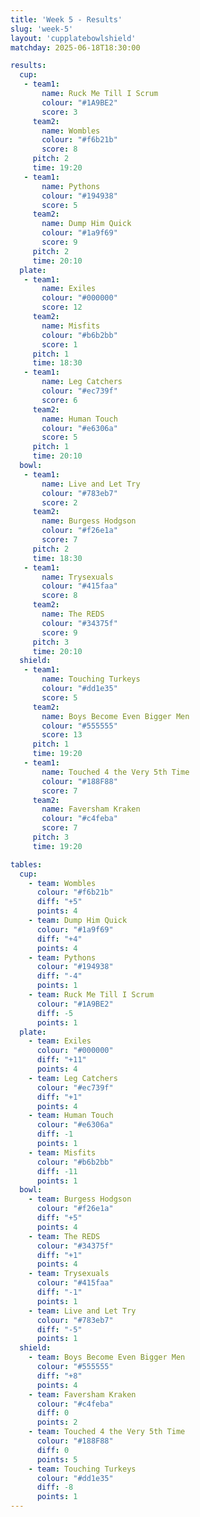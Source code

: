 ```yaml
---
title: 'Week 5 - Results'
slug: 'week-5'
layout: 'cupplatebowlshield'
matchday: 2025-06-18T18:30:00

results:
  cup:
   - team1:
       name: Ruck Me Till I Scrum
       colour: "#1A9BE2"
       score: 3
     team2:
       name: Wombles
       colour: "#f6b21b"
       score: 8
     pitch: 2
     time: 19:20
   - team1:
       name: Pythons
       colour: "#194938"
       score: 5
     team2:
       name: Dump Him Quick
       colour: "#1a9f69"
       score: 9
     pitch: 2
     time: 20:10
  plate:
   - team1:
       name: Exiles
       colour: "#000000"
       score: 12
     team2:
       name: Misfits
       colour: "#b6b2bb"
       score: 1
     pitch: 1
     time: 18:30
   - team1:
       name: Leg Catchers
       colour: "#ec739f"
       score: 6
     team2:
       name: Human Touch
       colour: "#e6306a"
       score: 5
     pitch: 1
     time: 20:10
  bowl:
   - team1:
       name: Live and Let Try
       colour: "#783eb7"
       score: 2
     team2:
       name: Burgess Hodgson
       colour: "#f26e1a"
       score: 7
     pitch: 2
     time: 18:30
   - team1:
       name: Trysexuals
       colour: "#415faa"
       score: 8
     team2:
       name: The REDS
       colour: "#34375f"
       score: 9
     pitch: 3
     time: 20:10
  shield:
   - team1:
       name: Touching Turkeys
       colour: "#dd1e35"
       score: 5
     team2:
       name: Boys Become Even Bigger Men
       colour: "#555555"
       score: 13
     pitch: 1
     time: 19:20
   - team1:
       name: Touched 4 the Very 5th Time
       colour: "#188F88"
       score: 7
     team2:
       name: Faversham Kraken
       colour: "#c4feba"
       score: 7
     pitch: 3
     time: 19:20

tables:
  cup:
    - team: Wombles
      colour: "#f6b21b"
      diff: "+5"
      points: 4
    - team: Dump Him Quick
      colour: "#1a9f69"
      diff: "+4"
      points: 4
    - team: Pythons
      colour: "#194938"
      diff: "-4"
      points: 1
    - team: Ruck Me Till I Scrum
      colour: "#1A9BE2"
      diff: -5
      points: 1
  plate:
    - team: Exiles
      colour: "#000000"
      diff: "+11"
      points: 4
    - team: Leg Catchers
      colour: "#ec739f"
      diff: "+1"
      points: 4
    - team: Human Touch
      colour: "#e6306a"
      diff: -1
      points: 1
    - team: Misfits
      colour: "#b6b2bb"
      diff: -11
      points: 1
  bowl:
    - team: Burgess Hodgson
      colour: "#f26e1a"
      diff: "+5"
      points: 4
    - team: The REDS
      colour: "#34375f"
      diff: "+1"
      points: 4
    - team: Trysexuals
      colour: "#415faa"
      diff: "-1"
      points: 1
    - team: Live and Let Try
      colour: "#783eb7"
      diff: "-5"
      points: 1
  shield:
    - team: Boys Become Even Bigger Men
      colour: "#555555"
      diff: "+8"
      points: 4
    - team: Faversham Kraken
      colour: "#c4feba"
      diff: 0
      points: 2
    - team: Touched 4 the Very 5th Time
      colour: "#188F88"
      diff: 0
      points: 5
    - team: Touching Turkeys
      colour: "#dd1e35"
      diff: -8
      points: 1
---
```



